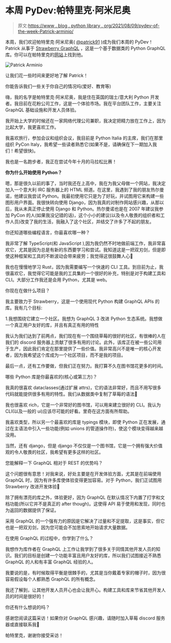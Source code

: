 # 本周 PyDev:帕特里克·阿米尼奥

> 原文:[https://www . blog . python library . org/2021/08/09/pydev-of-the-week-Patrick-arminio/](https://www.blog.pythonlibrary.org/2021/08/09/pydev-of-the-week-patrick-arminio/)

本周，我们欢迎帕特里克·阿米尼奥( [@patrick91](https://twitter.com/patrick91) )成为我们本周的 PyDev！Patrick 从事于 [Strawberry GraphQL](https://github.com/strawberry-graphql/strawberry) ，这是一个基于数据类的 Python GraphQL 库。你可以在帕特里克的[网站](https://patrick.wtf/)上找到他。

![Patrick Arminio](../Images/db332cad3dc1a13d016a0f73bad36f13.png)

让我们花一些时间来更好地了解 Patrick！

你能告诉我们一些关于你自己的情况吗(爱好、教育等)

嗨，我的名字是帕特里克·阿米尼奥，我是住在英国的瑞士/意大利 Python 开发者。我目前在花粉公司工作，这是一个体验市场。我在平台团队工作，主要关注 GraphQL 基础设施和开发人员体验。

我开始上大学的时候还在一家网络代理公司兼职，我决定把精力放在工作上，因为比起大学，我更喜欢工作。

我喜欢旅行，参加会议和组织会议，我目前是 Python Italia 的主席，我们在那里组织 PyCon Italy，我希望一些读者熟悉它(如果不是，请确保在下一期加入我们！希望很快)。

我也是一名跑步者，我正在尝试今年十月的马拉松比赛！

**你为什么开始使用 Python？**

嗯，那是很久以前的事了，当时我还在上高中，我在为我父母做一个网站，我决定加入一个意大利 IRC 服务器上的 HTML 频道。在这里，我遇到了我的朋友热尔曼诺，他建议我尝试 Python。我最初使用它只是为了好玩，并试图用它来构建一些图形用户界面。我很快转向使用 Django，因为我真的对制作网站感兴趣，从那以后，我从未真正停止使用 Django 和 Python。热尔曼诺也是在 2007 年建议我参加 PyCon 的人(如果我没记错的话)，这个小小的建议(以及令人敬畏的组织者和工作人员)改变了我的生活，我融入了这个社区，并结交了许多了不起的朋友。

你还知道哪些编程语言，你最喜欢哪一种？

我非常了解 TypeScript(和 JavaScript ),因为我仍然不时地做前端工作，我非常喜欢它，尤其是因为总是有新的东西要学习和尝试。我知道这是一把双刃剑，但是即使这种框架和工具的不断波动会带来疲劳；我觉得这很鼓舞人心🙂

我也在慢慢地学习 Rust，因为我需要编写一个快速的 CLI 工具。到目前为止，我很喜欢它，我觉得它可能是我的工具集的一个很好的补充，特别是对于构建工具和 CLI。大部分工作我还是会用 Python，尤其是 web。

你现在在做什么项目？

我主要致力于 Strawberry，这是一个使用现代 Python 构建 GraphQL APIs 的库。我有几个目标:

1.我想围绕它建立一个社区。我想为 GraphQL
3 改进 Python 生态系统。我想做一个真正用户友好的库，并且有真正有用的特性

我认为我们达到了前两点，我们现在有一个围绕草莓的很好的社区，有很棒的人在我们的 discord 服务器上贡献了很多有用的讨论。此外，该库正在被一些公司用于生产，因此我们肯定在那里提供了一些价值。我非常高兴不是唯一的核心开发者，因为我希望这个库成为一个社区项目，而不是我的项目。

最后一点，还有工作要做，但我们正在努力。我打算不久在图书馆花更多的时间。

哪些 Python 库是你最喜欢的(核心或第三方)？

我真的很喜欢 dataclasses(通过扩展 attrs)，它的语法非常好，而且不用写很多代码就能提供很多有用的特性。我们从数据类中复制了草莓的语法🙂

我也很喜欢 rich，它是一个非常好的图书馆，可以用来建立很好的 CLI。我认为 CLI(以及一般的 ui)应该尽可能的好看。里奇在这方面有所帮助。

我喜欢类型，所以另一个最喜欢的库是 typings 模块，即使 Python 正在发展，通过在主语法中引入一些功能(例如 unions 的管道操作符)，使这个模块变得越来越没用。

当然，还有 django，但是 django 不仅仅是一个图书馆，它是一个拥有强大价值观的令人敬畏的社区，我希望有更多这样的社区。

您能解释一下 GraphQL 相对于 REST 的优势吗？

这个问题很有意思！对我来说，好处主要是在开发体验方面，尤其是在前端使用 GraphQL 时，因为有许多库使体验变得更加容易。对于 Python，我们正试图用 Strawberry 改进开发体验🙂

除了拥有漂亮的库之外，体验更好，因为 GraphQL 在默认情况下内置了打字和文档功能(所以它并不是真正的 after though)。这使得 API 易于使用和发现，同时也为返回的数据提供了保证。

采用 GraphQL 的一个强有力的原因是它解决了过量和不足提取，这是事实，但它也是一把双刃剑，因为您可能会不加思索地开始请求大量数据。

在使用 GraphQL 的过程中，你学到了什么？

我想作为库作者在 GraphQL 上工作让我学到了很多关于同情其他开发人员的知识。我们的目标是创建一个功能丰富且用户友好的库，所以我们试图接近不熟悉 GraphQL 的人和有丰富 GraphQL 经验的人。

我要说的是，有时候取得平衡是很棘手的，尤其是当你戴着专家的帽子时，因为很容易假设每个人都熟悉 GraphQL 的所有概念。

我还了解到，让其他开发人员开心也会让我开心。构建工具和库来节省其他开发人员的时间是很好的！

你还有什么想说的吗？

感谢您阅读这篇采访！如果你对 GraphQL 感兴趣，请随时加入草莓 discord 服务器或直接联系我🙂

帕特里克，谢谢你接受采访！